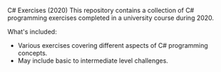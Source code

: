 C# Exercises (2020)
This repository contains a collection of C# programming exercises completed in a university course during 2020.

What's included:

- Various exercises covering different aspects of C# programming concepts.
- May include basic to intermediate level challenges.
